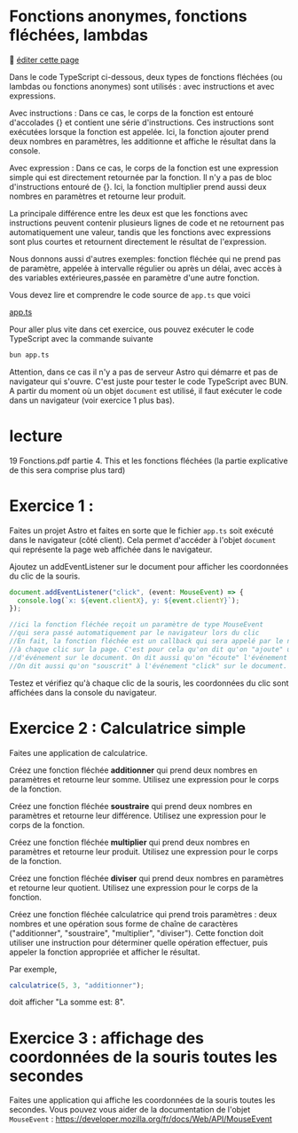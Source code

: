 # Fonctions anonymes, fonctions fléchées, lambdas

:memo: [éditer cette page](https://gitlab.com/-/ide/project/webdev101/webdev101.gitlab.io/edit/main/-/public/07_anonymous_functions/README.md)

Dans le code TypeScript ci-dessous, deux types de fonctions fléchées (ou lambdas ou fonctions anonymes) sont utilisés : avec instructions et avec expressions.

Avec instructions :
Dans ce cas, le corps de la fonction est entouré d'accolades {} et contient une série d'instructions. Ces instructions sont exécutées lorsque la fonction est appelée. Ici, la fonction ajouter prend deux nombres en paramètres, les additionne et affiche le résultat dans la console.

Avec expression :
Dans ce cas, le corps de la fonction est une expression simple qui est directement retournée par la fonction. Il n'y a pas de bloc d'instructions entouré de {}. Ici, la fonction multiplier prend aussi deux nombres en paramètres et retourne leur produit.

La principale différence entre les deux est que les fonctions avec instructions peuvent contenir plusieurs lignes de code et ne retournent pas automatiquement une valeur, tandis que les fonctions avec expressions sont plus courtes et retournent directement le résultat de l'expression.

Nous donnons aussi d'autres exemples: fonction fléchée qui ne prend pas de paramètre, appelée à intervalle régulier ou après un délai, avec accès à des variables extérieures,passée en paramètre d'une autre fonction.

Vous devez lire et comprendre le code source de `app.ts` que voici

[app.ts](app.ts ":include :type=code typescript")

Pour aller plus vite dans cet exercice, ous pouvez exécuter le code TypeScript avec la commande suivante

```bash
bun app.ts
```

Attention, dans ce cas il n'y a pas de serveur Astro qui démarre et pas de navigateur qui s'ouvre. C'est juste pour tester le code TypeScript avec BUN. A partir du moment où un objet `document` est utilisé, il faut exécuter le code dans un navigateur (voir exercice 1 plus bas).

# lecture

19 Fonctions.pdf  partie  4. This et les fonctions fléchées   (la partie explicative de this sera comprise plus tard)

# Exercice 1 :

Faites un projet Astro et faites en sorte que le fichier `app.ts` soit exécuté dans le navigateur (côté client). Cela permet d'accéder à l'objet `document` qui représente la page web affichée dans le navigateur.

Ajoutez un addEventListener sur le document pour afficher les coordonnées du clic de la souris.

```typescript
document.addEventListener("click", (event: MouseEvent) => {
  console.log(`x: ${event.clientX}, y: ${event.clientY}`);
});

//ici la fonction fléchée reçoit un paramètre de type MouseEvent
//qui sera passé automatiquement par le navigateur lors du clic
//En fait, la fonction fléchée est un callback qui sera appelé par le navigateur
//à chaque clic sur la page. C'est pour cela qu'on dit qu'on "ajoute" un écouteur
//d'événement sur le document. On dit aussi qu'on "écoute" l'événement "click" sur le document.
//On dit aussi qu'on "souscrit" à l'événement "click" sur le document.
```

Testez et vérifiez qu'à chaque clic de la souris, les coordonnées du clic sont affichées dans la console du navigateur.

# Exercice 2 : Calculatrice simple

Faites une application de calculatrice.

Créez une fonction fléchée **additionner** qui prend deux nombres en paramètres et retourne leur somme. Utilisez une expression pour le corps de la fonction.

Créez une fonction fléchée **soustraire** qui prend deux nombres en paramètres et retourne leur différence. Utilisez une expression pour le corps de la fonction.

Créez une fonction fléchée **multiplier** qui prend deux nombres en paramètres et retourne leur produit. Utilisez une expression pour le corps de la fonction.

Créez une fonction fléchée **diviser** qui prend deux nombres en paramètres et retourne leur quotient. Utilisez une expression pour le corps de la fonction.

Créez une fonction fléchée calculatrice qui prend trois paramètres : deux nombres et une opération sous forme de chaîne de caractères ("additionner", "soustraire", "multiplier", "diviser"). Cette fonction doit utiliser une instruction pour déterminer quelle opération effectuer, puis appeler la fonction appropriée et afficher le résultat.

Par exemple,

```typescript
calculatrice(5, 3, "additionner");
```

doit afficher "La somme est: 8".

# Exercice 3 : affichage des coordonnées de la souris toutes les secondes

Faites une application qui affiche les coordonnées de la souris toutes les secondes.
Vous pouvez vous aider de la documentation de l'objet `MouseEvent` : 
https://developer.mozilla.org/fr/docs/Web/API/MouseEvent

